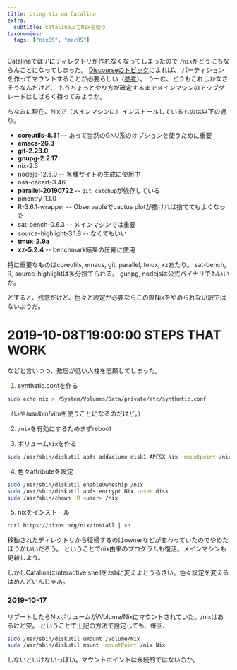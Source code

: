```yaml
---
title: Using Nix on Catalina
extra:
  subtitle: Catalina上でNixを使う
taxonomies:
  tags: ["nixOS", "macOS"]
---
```


Catalinaでは'/'にディレクトリが作れなくなってしまったので
`/nix`がどうにもならんことになってしまった。
[Discourseのトピック](https://discourse.nixos.org/t/current-status-of-nix-on-macos-catalina/4286/2)によれば、
パーティションを作ってマウントすることが必要らしい（[参考](https://github.com/NixOS/nix/issues/2925)）。
うーむ、どうもこれしかなさそうなんだけど、
もうちょっとやり方が確定するまでメインマシンのアップグレードはしばらく待ってみようか。

ちなみに現在、Nixで（メインマシンに）インストールしているものは以下の通り。

- **coreutils-8.31** -- あって当然のGNU系のオプションを使うために重要
- **emacs-26.3**
- **git-2.23.0**
- **gnupg-2.2.17**
- nix-2.3
- nodejs-12.5.0 -- 各種サイトの生成に使用中
- nss-cacert-3.46
- **parallel-20190722** -- `git catchup`が依存している
- pinentry-1.1.0
- R-3.6.1-wrapper -- Observableでcactus plotが描ければ捨ててもよくなった
- sat-bench-0.6.3 -- メインマシンでは重要
- source-highlight-3.1.8 -- なくてもいい
- **tmux-2.9a**
- **xz-5.2.4** -- benchmark結果の圧縮に使用

特に重要なものはcoreutils, emacs, git, parallel, tmux, xzあたり。
sat-bench, R, source-highlightは多分捨てられる。
gunpg, nodejsは公式バイナリでもいいか。

とすると、残念だけど、色々と設定が必要ならこの際Nixをやめられない訳ではないようだ。

# 2019-10-08T19:00:00 STEPS THAT WORK

などと言いつつ、敷居が低い人柱を志願してしまった。

1. synthetic.confを作る

```sh
sudo echo nix > /System/Volumes/Data/private/etc/synthetic.conf
```

（いや/usr/bin/vimを使うことになるのだけど。）

2. `/nix`を有効にするためまずreboot

3. ボリューム`Nix`を作る

```sh
sudo /usr/sbin/diskutil apfs addVolume disk1 APFSX Nix -mountpoint /nix
```

4. 色々attributeを設定

```sh
sudo /usr/sbin/diskutil enableOwneship /nix
sudo /usr/sbin/diskutil apfs encrypt Nix -user disk
sudo /usr/sbin/chown -R <user> /nix
```

5. nixをインストール

```sh
curl https://nixos.org/nix/install | sh
```

移動されたディレクトリから復帰するのはownerなどが変わっていたのでやめたほうがいいだろう。
ということでnix由来のプログラムも復活。メインマシンも更新しよう。

しかしCatalinaはinteractive shellをzshに変えよとうるさい。色々設定を変えるはめんどいんじゃあ。


### 2019-10-17

リブートしたらNixボリュームが/Volume/Nixにマウントされていた。/nixはあるけど空。
ということで上記の方法で設定しても、毎回、

```sh
sudo /usr/sbin/diskutil umount /Volume/Nix
sudo /usr/sbin/diskutil mount -mountPoint /nix Nix
```

しないといけないっぽい。マウントポイントは永続的ではないのか。
